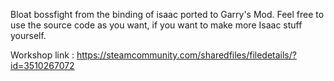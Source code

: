 Bloat bossfight from the binding of isaac ported to Garry's Mod.
Feel free to use the source code as you want, if you want to make more Isaac stuff yourself.

Workshop link : https://steamcommunity.com/sharedfiles/filedetails/?id=3510267072
